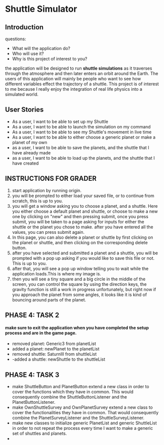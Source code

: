 # Shuttle Simulator

## Introduction

questions:
- What will the application do?
-  Who will use it?
-  Why is this project of interest to you?

the application will be designed to run **shuttle simulations** as it traverses through the atmosphere and then later enters an orbit around the Earth. The users of this application will mainly be people who want to see how different variables effect the trajectory of a shuttle. This project is of interest to me because I really enjoy the integration of real life physics into a simulated world. 


## User Stories

- As a user, I want to be able to set up my Shuttle
- As a user, I want to be able to launch the simulation on my command
- As a user, I want to be able to see my Shuttle's movement in live time
- As a user, I want to be able to either choose a generic planet or make a planet of my own
- as a user, I want to be able to save the planets, and the shuttle that I have already made
- as a user, I want to be able to load up the planets, and the shuttle that I have created

## INSTRUCTIONS FOR GRADER
1. start application by running origin.
2. you will be prompted to either load your saved file, or to continue from scratch, this is up to you.
3. you will get a window asking you to choose a planet, and a shuttle. Here you either choose a default planet and shuttle, or choose to make a new one by clicking on "new" and then pressing submit, once you press submit, you will be taken to a page asking for inputs for either the shuttle or the planet you chose to make. after you have entered all the values, you can press submit again.
4. In this page, you can also delete a planet or shuttle by first clicking on the planet or shuttle, and then clicking on the corresponding delete button.
5. after you have selected and submitted a planet and a shuttle, you will be prompted with a pop up asking if you would like to save this file or not. This is up to you.
6. after that, you will see a pop up window telling you to wait while the application loads.This is where my image is.
7. then you will see a tiny square and a big circle in the middle of the screen, you can control the square by using the direction keys, the gravity function is still a work in progress unfortunately, but right now if you approach the planet from some angles, it looks like it is kind of bouncing around parts of the planet.

## PHASE 4: TASK 2

#### make sure to exit the application when you have completed the setup process and are in the game page.
- removed planet: Generic3 from planetList
- added a planet: newPlanet to the planetList
- removed shuttle: SaturnIII from shuttleList
- -added a shuttle: newShuttle to the shuttleList

## PHASE 4: TASK 3

- make ShuttleButton and PlanetButton extend a new class in order to cover the functions which they have in common. This would consequently combine the ShuttleButtonListener and the PlanetButtonListener.
- make OwnShuttleSurvey and OwnPlanetSurvey extend a new class to cover the functionalities they have in common. That would consequently combine the PlanetSurveyListener and the ShuttleSurveyListener.
- make new classes to initialize generic PlanetList and generic ShuttleList in order to not repeat the process every time I want to make a generic set of shuttles and planets.
- 

